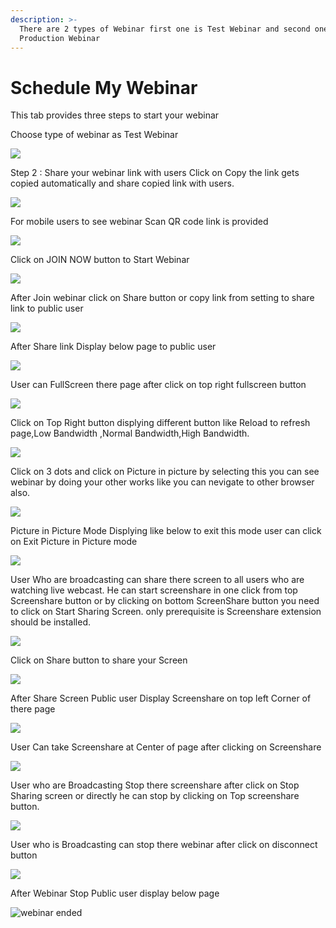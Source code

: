 ```yaml
---
description: >-
  There are 2 types of Webinar first one is Test Webinar and second one is
  Production Webinar
---
```


# Schedule My Webinar

This tab provides three steps to start your webinar

Choose type of webinar as Test Webinar

![](../.gitbook/assets/image%20%2874%29.png)



Step 2 : Share your webinar link with users Click on Copy the link gets copied automatically and share copied link with users.

![](../.gitbook/assets/image%20%2849%29.png)

For mobile users to see webinar Scan QR code link is provided

![](../.gitbook/assets/image%20%28286%29.png)

Click on JOIN NOW button to Start Webinar

![](../.gitbook/assets/image%20%28107%29.png)

After Join webinar click on Share button or copy link from setting to share link to public user

![](../.gitbook/assets/image%20%28167%29.png)

After Share link Display below page to public user

![](../.gitbook/assets/image%20%28106%29.png)

User can FullScreen there page after click on top right fullscreen button

![](../.gitbook/assets/image%20%286%29.png)

  
Click on Top Right button displying different button like Reload to refresh page,Low Bandwidth ,Normal Bandwidth,High Bandwidth.

![](../.gitbook/assets/image%20%28221%29.png)

Click on  3 dots and click on Picture in picture by selecting this you can see webinar by doing your other works like you can nevigate to other browser also.

![](../.gitbook/assets/image%20%28119%29.png)

Picture in Picture Mode Displying like below to exit this mode user can click on Exit Picture in Picture mode

![](../.gitbook/assets/image%20%28215%29.png)

User Who are broadcasting can share there screen to all users who are watching live webcast. He can start screenshare in one click from top Screenshare button or by clicking on bottom ScreenShare button you need to click on Start Sharing Screen. only prerequisite is Screenshare extension should be installed.

![](../.gitbook/assets/image%20%28197%29.png)

Click on Share button to share your Screen

![](../.gitbook/assets/image%20%28152%29.png)

After Share Screen Public user Display Screenshare on top left Corner of there page 

![](../.gitbook/assets/image%20%2878%29.png)

User Can take Screenshare at Center of page after clicking on Screenshare 

![](../.gitbook/assets/image%20%28116%29.png)

User who are Broadcasting Stop there screenshare after click on Stop Sharing screen or directly he can stop by clicking on Top screenshare button.

![](../.gitbook/assets/image%20%285%29.png)

User who is Broadcasting can stop there webinar after click on disconnect button

![](../.gitbook/assets/image%20%2868%29.png)

After Webinar Stop Public user display below page

![webinar ended](../.gitbook/assets/image%20%28228%29.png)









